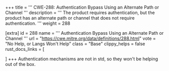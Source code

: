 +++
title = '''
CWE-288: Authentication Bypass Using an Alternate Path or Channel
'''
description	= '''
The product requires authentication, but the product has an alternate path or channel that does not require authentication.
'''
weight = 288

[extra]
id = 288
name = '''
Authentication Bypass Using an Alternate Path or Channel
'''
url = "https://cwe.mitre.org/data/definitions/288.html"
vote = "No Help, or Langs Won't Help"
class = "Base"
clippy_helps = false
rust_docs_links = [
	
]
+++
Authentication mechanisms are not in std, so they won't be helping out of the box.